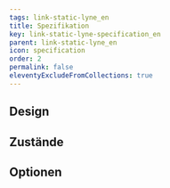 ```yaml
---
tags: link-static-lyne_en
title: Spezifikation
key: link-static-lyne-specification_en
parent: link-static-lyne_en
icon: specification
order: 2
permalink: false
eleventyExcludeFromCollections: true
---
```


## Design 

## Zustände

## Optionen
